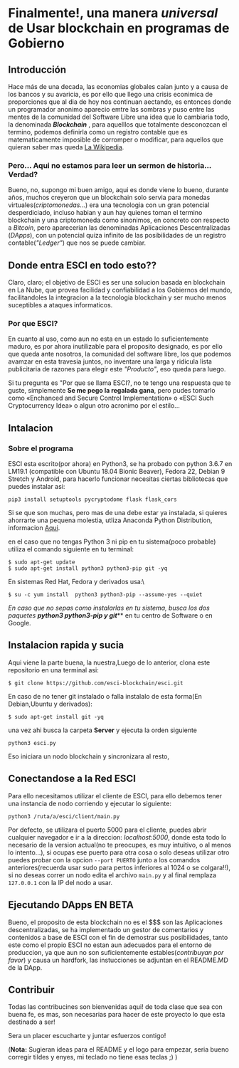 # Finalmente!, una manera *universal* de Usar blockchain en programas de Gobierno

## Introducción

Hace más de una decada, las economias globales caían junto y a causa de los bancos y su avaricia, es por ello que llego una crisis econimica de proporciones que al dia de hoy nos continuan aectando, es entonces donde un programador anonimo aparecio emtre las sombras y puso entre las mentes de la comunidad del Software Libre una idea que lo cambiaria todo, la denominada ***Blockchain***  , para aquelllos que totalmente desconozcan el termino, podemos definirla como un registro contable que es matematicamente imposible de corromper o modificar, para aquellos que quieran saber mas queda [La Wikipedia](https://es.wikipedia.org/wiki/Cadena_de_bloques).

### Pero... Aqui no estamos para leer un sermon de historia... Verdad?

Bueno, no, supongo mi buen amigo, aqui es donde viene lo bueno, durante años, muchos creyeron que un blockchain solo servia para monedas virtuales(*criptomonedas...*) era una tecnologia con un gran potencial desperdiciado, incluso habian y aun hay quienes toman el termino blockchain y una criptomoneda como sinonimos, en concreto con respecto a *Bitcoin*, pero aparecerian las denominadas Aplicaciones Descentralizadas (*DApps*), con un potencial quiza infinito de las posibilidades de un registro contable(*"Ledger"*) que nos se puede cambiar.

## Donde entra ESCI en todo esto??
Claro, claro; el objetivo de ESCI es ser una solucion basada en blockchain en La Nube, que provea facilidad y confiabilidad a los Gobiernos del mundo, facilitandoles la integracion a la tecnologia blockchain y ser mucho menos suceptibles a ataques informaticos.

### Por que ESCI?
En cuanto al uso, como aun no esta en un estado lo suficientemente maduro, es por ahora inutilizable para el proposito designado, es por ello que queda ante nosotros, la comunidad del software libre, los que podemos avamzar en esta travesia juntos, no inventare una larga y ridicula lista publicitaria de razones para elegir este *"Producto"*, eso queda para luego.

Si tu pregunta es "Por que se llama ESCI?, no te tengo una respuesta que te guste, simplemente **Se me pego la regalada gana**, pero pudes tomarlo como «Enchanced and Secure Control Implementation» o «ESCI Such Cryptocurrency Idea» o algun otro acronimo por el estilo...

## Intalacion
### Sobre el programa
ESCI esta escrito(por ahora) en Python3, se ha probado con python 3.6.7 en LM19.1 (compatible con Ubuntu 18.04 Bionic Beaver), Fedora 22, Debian 9 Stretch y Android, para hacerlo funcionar necesitas ciertas bibliotecas que puedes instalar asi:

~~~
pip3 install setuptools pycryptodome flask flask_cors
~~~

Si se que son muchas, pero mas de una debe estar ya instalada, si quieres ahorrarte una pequena molestia, utliza Anaconda Python Distribution, informacion [Aqui](https://www.digitalocean.com/community/tutorials/how-to-install-the-anaconda-python-distribution-on-ubuntu-16-04).

en el caso que no tengas Python 3 ni pip en tu sistema(poco probable) utiliza el comando siguiente en tu terminal:

~~~
$ sudo apt-get update
$ sudo apt-get install python3 python3-pip git -yq
~~~

En sistemas Red Hat, Fedora y derivados usa:\
~~~
$ su -c yum install  python3 python3-pip --assume-yes --quiet
~~~
*En caso que no sepas como instalarlas en tu sistema, busca los dos paquetes **python3 python3-pip y git***** en tu centro de Software o en Google.
## Instalacion rapida y sucia

Aqui viene la parte buena, la nuestra,Luego de lo anterior, clona este repositorio en una terminal asi:

~~~
$ git clone https://github.com/esci-blockchain/esci.git
~~~
En caso de no tener git instalado o falla instalalo de esta forma(En Debian,Ubuntu y derivados):
~~~
$ sudo apt-get install git -yq
~~~
una vez ahi busca la carpeta **Server** y ejecuta la orden siguiente

~~~
python3 esci.py
~~~

Eso iniciara un nodo blockchain y sincronizara al resto,

## Conectandose a la Red ESCI

Para ello necesitamos utilizar el cliente de ESCI, para ello debemos tener una instancia de nodo corriendo y ejecutar lo siguiente:
~~~
python3 /ruta/a/esci/client/main.py
~~~

Por defecto, se utilizara el puerto 5000 para el cliente, puedes abrir cualquier navegador e ir a la direccion: *localhost:5000*, donde esta todo lo necesario de la version actual(no te preocupes, es muy intuitivo, o al menos lo intento...), si ocupas ese puerto para otra cosa o solo deseas utilizar otro puedes probar con la opcion <code>--port PUERTO</code> junto a los comandos anteriores(recuerda usar sudo para pertos inferiores al 1024 o se colgara!!), si no deseas correr un nodo edita el archivo <code>main.py</code> y al final remplaza <code>127.0.0.1</code> con la IP del nodo a usar.

## Ejecutando DApps **EN  BETA**
Bueno, el proposito de esta blockchain no es el $$$ son las Aplicaciones descentralizadas, se ha implementado un gestor de comentarios y contenidos a base de ESCI con el fin de demostrar sus posibilidades, tanto este como el propio ESCI no estan aun adecuados para el entorno de produccion, ya que aun no son suficientemente estables(*contribuyan por favor*) y causa un hardfork, las instucciones se adjuntan en el README.MD de la DApp.

## Contribuir

Todas las contribucines son bienvenidas aqui! de toda clase que sea con buena fe, es mas, son necesarias para hacer de este proyecto lo que esta destinado a ser!

Sera un placer escucharte y juntar esfuerzos contigo!

(**Nota:** Sugieran ideas para el README y el logo para empezar, seria bueno corregir tildes y enyes, mi teclado no tiene esas teclas ;) )

